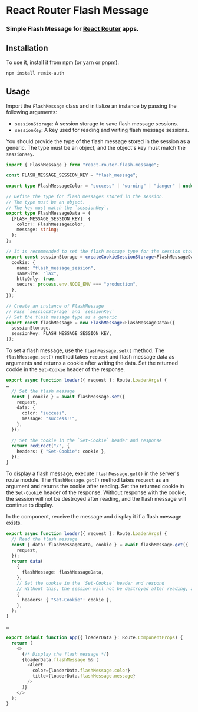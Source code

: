 # React Router Flash Message

### Simple Flash Message for [React Router](https://reactrouter.com) apps.

<!-- ## Overview

React Router Flash Message is a complete open-source authentication solution for Remix and React Router applications. -->

## Installation
To use it, install it from npm (or yarn or pnpm):

```bash
npm install remix-auth
```

## Usage

Import the `FlashMessage` class and initialize an instance by passing the following arguments:
- `sessionStorage`: A session storage to save flash message sessions.
- `sessionKey`: A key used for reading and writing flash message sessions.

You should provide the type of the flash message stored in the session as a generic. The type must be an object, and the object's key must match the `sessionKey`.

```ts
import { FlashMessage } from "react-router-flash-message";

const FLASH_MESSAGE_SESSION_KEY = "flash_message";

export type FlashMessageColor = "success" | "warning" | "danger" | undefined;

// Define the type for flash messages stored in the session.
// The type must be an object.
// The key must match the `sessionKey`.
export type FlashMessageData = {
  [FLASH_MESSAGE_SESSION_KEY]: {
    color?: FlashMessageColor;
    message: string;
  };
};

// It is recommended to set the flash message type for the session storage as a generic.
export const sessionStorage = createCookieSessionStorage<FlashMessageData>({
  cookie: {
    name: "flash_message_session",
    sameSite: "lax",
    httpOnly: true,
    secure: process.env.NODE_ENV === "production",
  },
});

// Create an instance of FlashMessage
// Pass `sessionStorage` and `sessionKey`
// Set the flash message type as a generic
export const flashMessage = new FlashMessage<FlashMessageData>({
  sessionStorage,
  sessionKey: FLASH_MESSAGE_SESSION_KEY,
});
```

To set a flash message, use the `flashMessage.set()` method.
The `flashMessage.set()` method takes `request` and flash message data as arguments and returns a cookie after writing the data.
Set the returned cookie in the `Set-Cookie` header of the response.
```ts
export async function loader({ request }: Route.LoaderArgs) {
…
  // Set the flash message
  const { cookie } = await flashMessage.set({
    request,
    data: {
      color: "success",
      message: "success!!",
    },
  });

  // Set the cookie in the `Set-Cookie` header and response
  return redirect("/", {
    headers: { "Set-Cookie": cookie },
  });
}
```

To display a flash message, execute `flashMessage.get()` in the server's route module.
The `flashMessage.get()` method takes `request` as an argument and returns the cookie after reading.
Set the returned cookie in the `Set-Cooki`e header of the response. Without response with the cookie, the session will not be destroyed after reading, and the flash message will continue to display.

In the component, receive the message and display it if a flash message exists.
```ts
export async function loader({ request }: Route.LoaderArgs) {
  // Read the flash message
  const { data: flashMessageData, cookie } = await flashMessage.get({
    request,
  });
  return data(
    {
      flashMessage: flashMessageData,
    },
    // Set the cookie in the `Set-Cookie` header and respond
    // Without this, the session will not be destroyed after reading, and the flash message will continue to display
    {
      headers: { "Set-Cookie": cookie },
    },
  );
}

…

export default function App({ loaderData }: Route.ComponentProps) {
  return (
    <>
      {/* Display the flash message */}
      {loaderData.flashMessage && (
        <Alert
          color={loaderData.flashMessage.color}
          title={loaderData.flashMessage.message}
        />
      )}
    </>
  );
}
```

<!-- ## Advanced Usage -->

<!-- ### プロジェクト全体に設定する -->